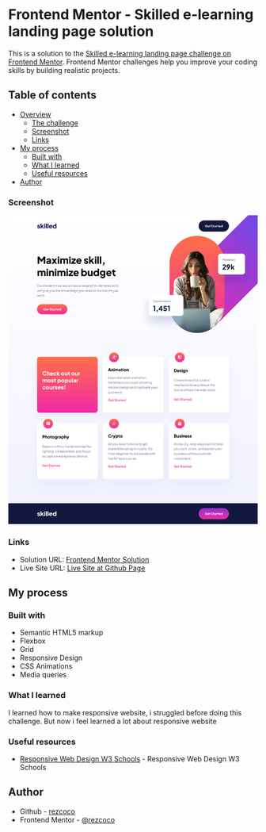 # Frontend Mentor - Skilled e-learning landing page solution

This is a solution to the [Skilled e-learning landing page challenge on Frontend Mentor](https://www.frontendmentor.io/challenges/skilled-elearning-landing-page-S1ObDrZ8q). Frontend Mentor challenges help you improve your coding skills by building realistic projects.

## Table of contents

- [Overview](#overview)
  - [The challenge](#the-challenge)
  - [Screenshot](#screenshot)
  - [Links](#links)
- [My process](#my-process)
  - [Built with](#built-with)
  - [What I learned](#what-i-learned)
  - [Useful resources](#useful-resources)
- [Author](#author)


### Screenshot

![](./screenshots/screenshot-desktop.png)

### Links

- Solution URL: [Frontend Mentor Solution]()
- Live Site URL: [Live Site at Github Page](https://rezcoco.github.io/skilled-elearning-landing-page)
## My process

### Built with

- Semantic HTML5 markup
- Flexbox
- Grid
- Responsive Design
- CSS Animations
- Media queries

### What I learned

I learned how to make responsive website, i struggled before doing this challenge. But now i feel learned a lot about responsive website

### Useful resources

- [Responsive Web Design W3 Schools](https://www.w3schools.com/html/html_responsive.asp) - Responsive Web Design W3 Schools



## Author
- Github - [rezcoco](https://github.com/rezcoco/)
- Frontend Mentor - [@rezcoco](https://www.frontendmentor.io/profile/rezcoco)
